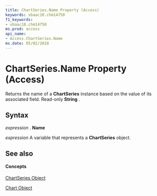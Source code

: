 ```yaml
---
title: ChartSeries.Name Property (Access)
keywords: vbaac10.chm14750
f1_keywords:
- vbaac10.chm14750
ms.prod: access
api_name:
- Access.ChartSeries.Name
ms.date: 05/02/2018
---
```



# ChartSeries.Name Property (Access)

Returns the name of a **ChartSeries** instance based on the value of its associated field. Read-only **String** .


## Syntax

 _expression_ . **Name**

 _expression_ A variable that represents a **ChartSeries** object.


## See also


#### Concepts


[ChartSeries Object](chartseries-object-access.md)

[Chart Object](chart-object-access.md)